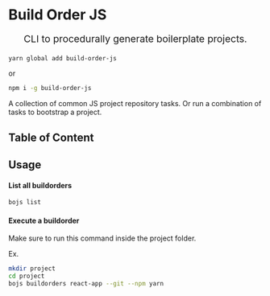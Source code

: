 # Build Order JS

<p align="center" style="font-size: 1.2rem;">CLI to procedurally generate boilerplate projects.</p>

```sh
yarn global add build-order-js
```

or

```sh
npm i -g build-order-js
```

A collection of common JS project repository tasks. Or run a combination of
tasks to bootstrap a project.

## Table of Content

<!-- toc -->
<!-- tocstop -->

## Usage

#### List all buildorders

```sh
bojs list
```

#### Execute a buildorder

Make sure to run this command inside the project folder.

Ex.

```sh
mkdir project
cd project
bojs buildorders react-app --git --npm yarn
```
